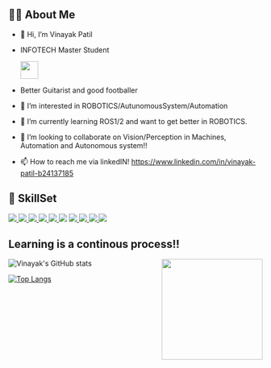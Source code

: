 ## 🙋‍♂️ About Me
- 👋 Hi, I’m Vinayak Patil 
- INFOTECH Master Student
  
    <img src="https://www.beschaeftigte.uni-stuttgart.de/uni-services/oeffentlichkeitsarbeit/corporate-design/cd-dateien/01_Logo/jpg/unistuttgart_logo_de.jpg" height="35" />

-    Better Guitarist and good footballer
- 👀 I’m interested in ROBOTICS/AutunomousSystem/Automation
- 🌱 I’m currently learning ROS1/2 and want to get better in ROBOTICS.
- 💞️ I’m looking to collaborate on Vision/Perception in Machines, Automation and Autonomous system!!
- 📫 How to reach me via linkedIN! https://www.linkedin.com/in/vinayak-patil-b24137185

<!---
vin3697/vin3697 is a ✨ special ✨ repository because its `README.md` (this file) appears on your GitHub profile.
You can click the Preview link to take a look at your changes.
--->


## 🚀 SkillSet
<p align="left"> 
   <a href="#" target="_blank"> <img src="https://img.icons8.com/external-linector-lineal-color-linector/64/000000/external-guitar-stay-home-activities-linector-lineal-color-linector.png"/> </a>
   <a href="#" target="_blank"> <img src="https://img.icons8.com/external-justicon-flat-justicon/64/000000/external-football-players-sport-avatar-justicon-flat-justicon.png"/> </a>
   <a href="#" target="_blank"> <img src="https://img.icons8.com/color/48/000000/c-plus-plus-logo.png"/> </a>
   <a href="#" target="_blank"> <img src="https://img.icons8.com/color/48/000000/python.png"/> </a>
   <a href="#" target="_blank"> <img src="https://img.icons8.com/nolan/64/matlab.png"/> </a>
   <a href="#" target="_blank"> <img src="https://img.icons8.com/external-becris-flat-becris/64/000000/external-deep-learning-data-science-becris-flat-becris.png"/></a>
   <a href="#" target="_blank"> <img src="https://img.icons8.com/nolan/64/electronics.png"/> </a>
   <a href="#" target="_blank"> <img src="https://img.icons8.com/color/48/000000/arduino.png"/> </a>
   <a href="#" target="_blank"> <img src="https://img.icons8.com/color/64/000000/raspberry-pi.png"/> </a>
   <a href="#" target="_blank"> <img src="https://img.icons8.com/external-wanicon-lineal-color-wanicon/64/000000/external-mathematics-education-wanicon-lineal-color-wanicon.png"/> </a>
   
   
</p>

## Learning is a continous process!!
 <!---Display picture on right--->
<img align="right" src="https://i.pinimg.com/originals/05/3c/39/053c39f4c14d99d4bc143c05dc3ca219.gif" height="200">

![Vinayak's GitHub stats](https://github-readme-stats.vercel.app/api?username=vin3697&show_icons=true&theme=radical)

[![Top Langs](https://github-readme-stats.vercel.app/api/top-langs/?username=vin3697&layout=compact)](https://github.com/vin3697/github-readme-stats)







